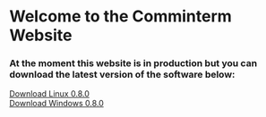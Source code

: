 
<!DOCTYPE html><html><head><meta charset="utf-8"><title>Welcome to the Comminterm Website.md</title><style></style></head><body id="preview">
<h1><a id="Welcome_to_the_Comminterm_Website_0"></a>Welcome to the Comminterm Website</h1>
<h3><a id="At_the_moment_this_website_is_in_production_but_you_can_download_the_latest_version_of_the_software_below_2"></a>At the moment this website is in production but you can download the latest version of the software below:</h3>
<p><a href="https://github.com/St00gan/Comminterm/releases/download/0.8.0/Comminterm">Download Linux 0.8.0</a><br>
<a href="https://github.com/St00gan/Comminterm/releases/download/0.8.0/Comminterm.exe">Download Windows 0.8.0</a></p>

</body></html>
